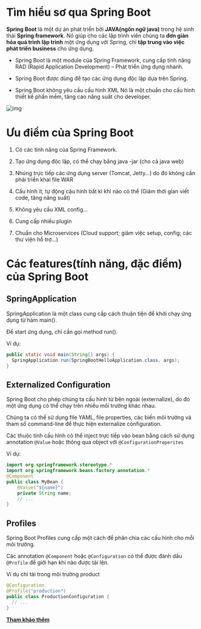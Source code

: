# **Tìm hiểu sơ qua Spring Boot**

**Spring Boot** là một dự án phát triển bởi **JAVA(ngôn ngữ java)** trong hệ sinh thái **Spring framework**. Nó giúp cho các lập trình viên chúng ta **đơn giản hóa quá trình lập trình** một ứng dụng với Spring, chỉ **tập trung vào việc phát triển business** cho ứng dụng.

-   Spring Boot là một module của Spring Framework, cung cấp tính năng RAD (Rapid Application Development) – Phát triển ứng dụng nhanh.

-   Spring Boot được dùng để tạo các ứng dụng độc lập dựa trên Spring.

-   Spring Boot không yêu cầu cấu hình XML
    Nó là một chuẩn cho cấu hình thiết kế phần mềm, tăng cao năng suất cho developer.

![img](https://stackjava.com/wp-content/uploads/2018/02/spring-boot-architecture.jpg.png)

# **Ưu điểm của Spring Boot**

1. Có các tính năng của Spring Framework.

2. Tạo ứng dụng độc lập, có thể chạy bằng java -jar (cho cả java web)

3. Nhúng trực tiếp các ứng dụng server (Tomcat, Jetty…) do đó không cần phải triển khai file WAR

4. Cấu hình ít, tự động cậu hình bất kì khi nào có thể (Giảm thời gian viết code, tăng năng suất)

5. Không yêu cầu XML config…

6. Cung cấp nhiều plugin

7. Chuẩn cho Microservices (Cloud support; giảm việc setup, config; các thư viện hỗ trợ…)

# **Các features(tính năng, đặc điểm) của Spring Boot**

## SpringApplication

SpringApplication là một class cung cấp cách thuận tiện để khởi chạy ứng dụng từ hàm main().

Để start ứng dụng, chỉ cần gọi method run().

Ví dụ:

```java
public static void main(String[] args) {
  SpringApplication.run(SpringBootHelloApplication.class, args);
}
```

## Externalized Configuration

Spring Boot cho phép chúng ta cấu hình từ bên ngoài (externalize), do đó một ứng dụng có thể chạy trên nhiều môi trường khác nhau.

Chúng ta có thể sử dụng file YAML, file properties, các biến môi trường và tham số command-line để thực hiện externalize configuration.

Các thuộc tính cấu hình có thể inject trực tiếp vào bean bằng cách sử dụng annotation `@Value` hoặc thông qua object với `@ConfigurationProperites`

Ví dụ:

```java
import org.springframework.stereotype.*
import org.springframework.beans.factory.annotation.*
@Component
public class MyBean {
    @Value("${name}")
    private String name;
    // ...
}
```

## Profiles

Spring Boot Profiles cung cấp một cách để phân chia các cấu hình cho mỗi môi trường.

Các annotation `@Component` hoặc `@Configuration` có thể được đánh dấu `@Profile` để giới hạn khi nào được tải lên.

Ví dụ chỉ tải trong môi trường product

```java
@Configuration
@Profile("production")
public class ProductionConfiguration {
  // ...
}
```
**[Tham khảo thêm](https://stackjava.com/spring/spring-boot-la-gi-gioi-thieu-spring-boot-framework.html)**